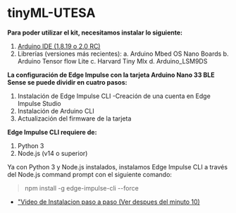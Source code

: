 # tinyML-UTESA

**Para poder utilizar el kit, necesitamos instalar lo siguiente:**
1. [Arduino IDE (1.8.19 o 2.0 RC)](https://www.arduino.cc/en/software)
2. Librerías (versiones más recientes):
  a. Arduino Mbed OS Nano Boards
  b. Arduino Tensor flow Lite
  c. Harvard Tiny MIx
  d. Arduino_LSM9DS

**La configuración de Edge Impulse con la tarjeta Arduino Nano 33 BLE Sense se
puede dividir en cuatro pasos:**

1. Instalación de Edge Impulse CLI
  -Creación de una cuenta en Edge Impulse Studio
3. Instalación de Arduino CLI
4. Actualización del firmware de la tarjeta


**Edge Impulse CLI requiere de:**

1. Python 3
2. Node.js (v14 o superior)

Ya con Python 3 y Node.js instalados, instalamos Edge Impulse CLI a través del
Node.js command prompt con el siguiente comando:
> npm install -g edge-impulse-cli --force

+ ["Video de Instalacion paso a paso (Ver despues del minuto 10)](https://www.youtube.com/watch?v=zXL2RrBrslI)
